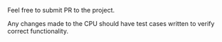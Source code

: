 Feel free to submit PR to the project. 

Any changes made to the CPU should have test cases written to verify correct functionality. 
